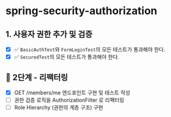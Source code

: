 # spring-security-authorization

## 1. 사용자 권한 추가 및 검증

- [x] ✅ `BasicAuthTest`와 `FormLoginTest`의 모든 테스트가 통과해야 한다.
- [x] ✅ `SecuredTest`의 모든 테스트가 통과해야 한다.

## 🚀 2단계 - 리팩터링

- [x] GET /members/me 엔드포인트 구현 및 테스트 작성
- [ ] 권한 검증 로직을 AuthorizationFilter 로 리팩터링
- [ ] Role Hierarchy (권한의 계층 구조) 구현